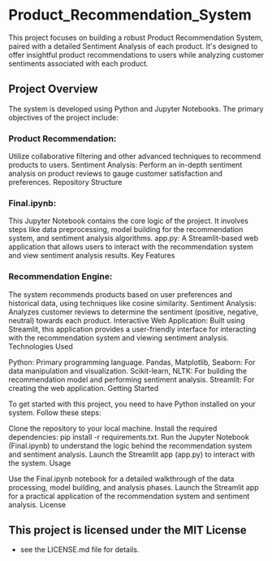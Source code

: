 # Product_Recommendation_System

This project focuses on building a robust Product Recommendation System, paired with a detailed Sentiment Analysis of each product. It's designed to offer insightful product recommendations to users while analyzing customer sentiments associated with each product.

## Project Overview

The system is developed using Python and Jupyter Notebooks. The primary objectives of the project include:

### Product Recommendation: 
Utilize collaborative filtering and other advanced techniques to recommend products to users.
Sentiment Analysis: Perform an in-depth sentiment analysis on product reviews to gauge customer satisfaction and preferences.
Repository Structure

### Final.ipynb: 
This Jupyter Notebook contains the core logic of the project. It involves steps like data preprocessing, model building for the recommendation system, and sentiment analysis algorithms.
app.py: A Streamlit-based web application that allows users to interact with the recommendation system and view sentiment analysis results.
Key Features

### Recommendation Engine: 
The system recommends products based on user preferences and historical data, using techniques like cosine similarity.
Sentiment Analysis: Analyzes customer reviews to determine the sentiment (positive, negative, neutral) towards each product.
Interactive Web Application: Built using Streamlit, this application provides a user-friendly interface for interacting with the recommendation system and viewing sentiment analysis.
Technologies Used

Python: Primary programming language.
Pandas, Matplotlib, Seaborn: For data manipulation and visualization.
Scikit-learn, NLTK: For building the recommendation model and performing sentiment analysis.
Streamlit: For creating the web application.
Getting Started

To get started with this project, you need to have Python installed on your system. Follow these steps:

Clone the repository to your local machine.
Install the required dependencies: pip install -r requirements.txt.
Run the Jupyter Notebook (Final.ipynb) to understand the logic behind the recommendation system and sentiment analysis.
Launch the Streamlit app (app.py) to interact with the system.
Usage

Use the Final.ipynb notebook for a detailed walkthrough of the data processing, model building, and analysis phases.
Launch the Streamlit app for a practical application of the recommendation system and sentiment analysis.
License

## This project is licensed under the MIT License 
- see the LICENSE.md file for details.
